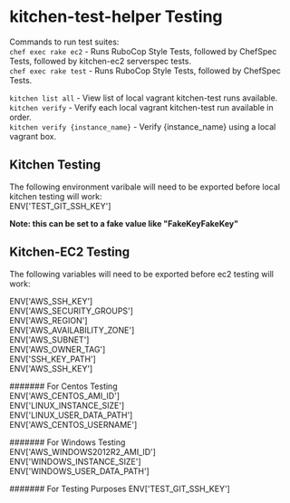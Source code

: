 # kitchen-test-helper Testing

Commands to run test suites:  
`chef exec rake ec2` - Runs RuboCop Style Tests, followed by ChefSpec Tests, followed by kitchen-ec2 serverspec tests.  
`chef exec rake test` - Runs RuboCop Style Tests, followed by ChefSpec Tests.  

`kitchen list all` - View list of local vagrant kitchen-test runs available.  
`kitchen verify` - Verify each local vagrant kitchen-test run available in order.  
`kitchen verify {instance_name}` - Verify {instance_name} using a local vagrant box.  

## Kitchen Testing
The following environment varibale will need to be exported before local kitchen testing will work:  
ENV['TEST_GIT_SSH_KEY']  

**Note: this can be set to a fake value like "FakeKeyFakeKey"**

## Kitchen-EC2 Testing

The following variables will need to be exported before ec2 testing will work:  

ENV['AWS_SSH_KEY']  
ENV['AWS_SECURITY_GROUPS']  
ENV['AWS_REGION']  
ENV['AWS_AVAILABILITY_ZONE']  
ENV['AWS_SUBNET']  
ENV['AWS_OWNER_TAG']  
ENV['SSH_KEY_PATH']  
ENV['AWS_SSH_KEY']  

####### For Centos Testing  
ENV['AWS_CENTOS_AMI_ID']  
ENV['LINUX_INSTANCE_SIZE']  
ENV['LINUX_USER_DATA_PATH']  
ENV['AWS_CENTOS_USERNAME']  

####### For Windows Testing  
ENV['AWS_WINDOWS2012R2_AMI_ID']  
ENV['WINDOWS_INSTANCE_SIZE']  
ENV['WINDOWS_USER_DATA_PATH']  

####### For Testing Purposes
ENV['TEST_GIT_SSH_KEY']
